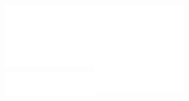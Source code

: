 

<a href="https://metrics.lecoq.io/about/maikol-solis"><img src="metrics-base.svg" align="left" width="47.5%"></img></a>
<a href="https://metrics.lecoq.io/about/maikol-solis"><img src="metrics-achievements.svg" align="left" width="47.5%"></img></a>

<a href="https://metrics.lecoq.io/about/maikol-solis"><img src="metrics-calendar.svg" align="left" width="47.5%"></img></a>
<a href="https://metrics.lecoq.io/about/maikol-solis"><img src="metrics-activity.svg" align="left" width="47.5%"></img></a>

<!--
![Maikol's github stats](https://github-readme-stats.vercel.app/api?username=maikol-solis&count_private=true&show_icons=true&include_all_commits=true)
[![Top Langs](https://github-readme-stats.vercel.app/api/top-langs/?username=maikol-solis&layout=compact)](https://github.com/anuraghazra/github-readme-stats)
**maikol-solis/maikol-solis** is a ✨ _special_ ✨ repository because its `README.md` (this file) appears on your GitHub profile.

Here are some ideas to get you started:

- 🔭 I’m currently working on ...
- 🌱 I’m currently learning ...
- 👯 I’m looking to collaborate on ...
- 🤔 I’m looking for help with ...
- 💬 Ask me about ...
- 📫 How to reach me: ...
- 😄 Pronouns: ...
- ⚡ Fun fact: ...
-->

